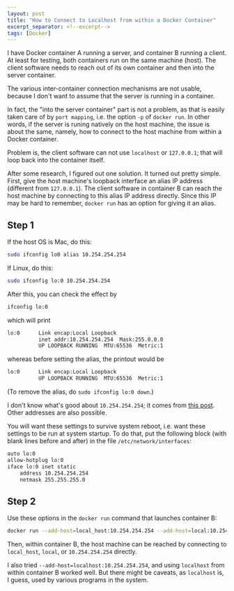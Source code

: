 ```yaml
---
layout: post
title: "How to Connect to Localhost from within a Docker Container"
excerpt_separator: <!--excerpt-->
tags: [Docker]
---
```


I have Docker container A running a server, and container B running a client.
At least for testing, both containers run on the same machine (host).
The client software needs to reach out of its own container and then into the server container.
<!--excerpt-->
The various inter-container connection mechanisms are not usable, because I don't want to assume that the server is running in a container.

In fact, the "into the server container" part is not a problem, as that is easily taken care of by `port mapping`, i.e. the option `-p` of `docker run`. In other words, if the server is runing natively on the host machine, the issue is about the same, namely, how to connect to the host machine from within a Docker container.

Problem is, the client software can not use `localhost` or `127.0.0.1`; that will loop back into the container itself.

After some research, I figured out one solution. It turned out pretty simple. First, give the host machine's loopback interface an alias IP address (different from `127.0.0.1`). The client software in container B can reach the host machine by connecting to this alias IP address directly. Since this IP may be hard to remember, `docker run` has an option for giving it an alias.


## Step 1

If the host OS is Mac, do this:

```sh
sudo ifconfig lo0 alias 10.254.254.254
```

If Linux, do this:

```sh
sudo ifconfig lo:0 10.254.254.254
```

After this, you can check the effect by

```sh
ifconfig lo:0
```

which will print

```sh
lo:0      Link encap:Local Loopback
          inet addr:10.254.254.254  Mask:255.0.0.0
          UP LOOPBACK RUNNING  MTU:65536  Metric:1
```

whereas before setting the alias, the printout would be

```sh
lo:0      Link encap:Local Loopback
          UP LOOPBACK RUNNING  MTU:65536  Metric:1
```

(To remove the alias, do `sudo ifconfig lo:0 down`.)

I don't know what's good about `10.254.254.254`; it comes from [this post](http://xplus3.net/2016/09/19/reaching-localhost-from-a-docker-container). Other addresses are also possible.

You will want these settings to survive system reboot, i.e. want these settings to be run at system startup.
To do that, put the following block (with blank lines before and after) in the file `/etc/network/interfaces`:

```sh
auto lo:0
allow-hotplug lo:0
iface lo:0 inet static
    address 10.254.254.254
    netmask 255.255.255.0
```

## Step 2

Use these options in the `docker run` command that launches container B:

```sh
docker run --add-host=local_host:10.254.254.254 --add-host=local:10.254.254.254 blah blah
```

Then, within container B, the host machine can be reached by connecting to `local_host`, `local`, or `10.254.254.254` directly.

I also tried `--add-host=localhost:10.254.254.254`, and using `localhost` from within container B worked well. But there might be caveats, as `localhost` is, I guess, used by various programs in the system.

